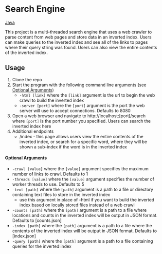 # Search Engine

[Java](https://img.shields.io/badge/Java-orange)

This project is a multi-threaded search engine that uses a web crawler to parse content from web pages and store data in an inverted index. 
Users can make queries to the inverted index and see all of the links to pages where their query string was found. Users can also view the entire contents of the inverted index. 

## Usage

1. Clone the repo
2. Start the program with the following command line arguments (see [Optional Arguments](#optional-arguments))
    - ``-html [link]`` where the ``[link]`` argument is the url to begin the web crawl to build the inverted index
    - ``-server [port]`` where the ``[port]`` argument is the port the web server will use to accept connections. Defaults to 8080
3. Open a web browser and navigate to http://localhost:[port]/search where ``[port]`` is the port number you specified. Users can search the inverted index here
4. Additional endpoints
    - /index - this page allows users view the entire contents of the inverted index, or search for a specific word, where they will be shown a sub-index if the word is in the inverted index

#### Optional Arguments

- ``-crawl [value]`` where the ``[value]`` argument specifies the maximum number of links to crawl. Defaults to 1
- ``-threads [value]`` where the ``[value]`` argument specifies the number of worker threads to use. Defaults to 5
- ``-text [path]`` where the ``[path]`` argument is a path to a file or directory containing text files to store in the inverted index
    - use this argument in place of -html if you want to build the inverted index based on locally stored files instead of a web crawl
- ``-counts [path]`` where the ``[path]`` argument is a path to a file where locations and counts in the inverted index will be output in JSON format. Defaults to [counts.json]
- ``-index [path]`` where the ``[path]`` argument is a path to a file where the contents of the inverted index will be output in JSON format. Defaults to [index.json]
- ``-query [path]`` where the ``[path]`` argument is a path to a file containing queries for the inverted index

